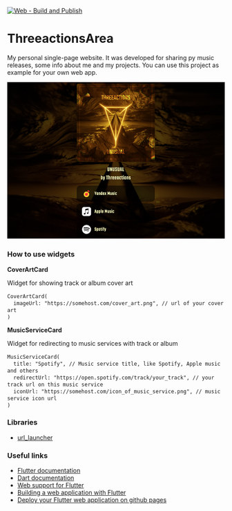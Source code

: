 [![Web - Build and Publish](https://github.com/GreyLabsDev/ThreeactionsArea/actions/workflows/main.yml/badge.svg?branch=main)](https://github.com/GreyLabsDev/ThreeactionsArea/actions/workflows/main.yml)

# ThreeactionsArea

My personal single-page website. It was developed for sharing py music releases, some info about me and my projects.
You can use this project as example for your own web app.

![screenshoot](https://raw.githubusercontent.com/GreyLabsDev/ThreeactionsArea/main/scr.png)

### How to use widgets
**CoverArtCard**

Widget for showing track or album cover art
```
CoverArtCard(
  imageUrl: "https://somehost.com/cover_art.png", // url of your cover art
)
```
**MusicServiceCard**

Widget for redirecting to music services with track or album
```
MusicServiceCard(
  title: "Spotify", // Music service title, like Spotify, Apple music and others
  redirectUrl: "https://open.spotify.com/track/your_track", // your track url on this music service
  iconUrl: "https://somehost.com/icon_of_music_service.png", // music service icon url
)
```

### Libraries
- [url_launcher](https://pub.dev/packages/url_launcher)

### Useful links
- [Flutter documentation](https://flutter.dev/docs)
- [Dart documentation](https://flutter.dev/docs/resources/bootstrap-into-dart)
- [Web support for Flutter](https://flutter.dev/web)
- [Building a web application with Flutter](https://flutter.dev/docs/get-started/web)
- [Deploy your Flutter web application on github pages](https://itnext.io/deploy-and-maintain-your-flutter-web-build-in-github-pages-exclusively-6dfc3c3ec9cc)
